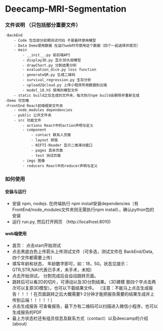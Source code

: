 # Deecamp-MRI-Segmentation

### 文件说明 （只包括部分重要文件）
    -BackEnd
        - Code 包含部分前期测试代码 不是最终使用模型
        - Data Demo使用数据 在运行web时可使用这个数据（四个一起选择并提交）
        - main
            - __init__.py 前后端API
            - display3D.py 显示3D头部模型
            - drawChart.py 分割结果分析
            - evaluation_dice.py loss function
            - generateQR.py 生成二维码
            - survival_regression.py 生存分析
            - upload2Qcloud.py 上传小程序所用数据到云端
            - model_18.h5 使用的模型文件
        - static build之后生成的文件夹，每次执行npm build会删除并重新生成
    -Demo 可忽略
    -FrontEnd React前端框架文件夹
        - node_modules dependencies
        - public 公共文件夹
        - src 功能文件
            - actions React中的action声明与定义
            - component
                - contact 联系人页面
                - layout 排版
                - NIFTI-Reader 显示二维滑动窗口
                - pages 其余页面
                - test 测试页面
            - imgs 图像
            - reducers React中的reducer声明与定义

### 如何使用
#### 安装与运行
- 安装 npm, nodejs. 在终端执行 npm install安装dependencies（有 FrontEnd/node_modules文件夹则无需执行npm install），确认python包的安装
- 运行 run.py, 然后打开网页 （http://localhost:8010)

#### web端使用
- 首页： 点击start开始测试
- 点击黑底白色上传箭头上传测试文件（可多选，测试文件在 BackEnd/Data, 四个文件都需要上传）
- 填写年龄和状态， 年龄数字即可，如：18，50。状态见提示： GTR,STR,NA(代表已手术，未手术，未知)
- 点击开始测试， 分割完成后会自动跳转页面。 
- 跳转后可以看2D的切片，可滑动以及3D分割结果。（3D建模 那四个字点击两次可以复原3D模型）。也可以下载结果文件。 （注意：不能马上点击生成报告！！！！在页面跳转之后大概需要1-2分钟才能把报告需要的结果生成并上传到云端！！！！！）
- 点击生成报告 可查看报告，最下方有二维码可以扫描进入微信小程序，也可以生成报告的PDF
- 最上方状态栏还有组员信息及联系方式（contact）以及deecamp的介绍(about)
            
